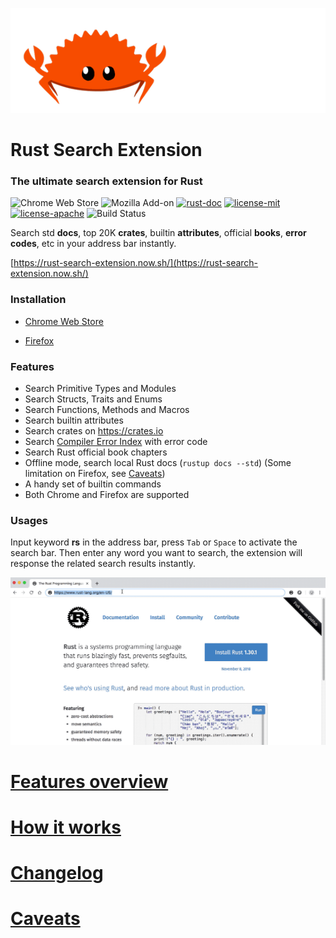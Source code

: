 
![](assets/rustacean.gif)

# Rust Search Extension

### The ultimate search extension for Rust 

![Chrome Web Store](https://img.shields.io/chrome-web-store/v/ennpfpdlaclocpomkiablnmbppdnlhoh.svg)
![Mozilla Add-on](https://img.shields.io/amo/v/rust-search-extension?color=%2320123A)
[![rust-doc](https://img.shields.io/badge/stable-1.41.0-yellow.svg)](https://doc.rust-lang.org/1.41.0/std/)
[![license-mit](https://img.shields.io/badge/license-MIT-blue.svg)](https://github.com/Folyd/rust-search-extension/blob/master/LICENSE-MIT)
[![license-apache](https://img.shields.io/badge/license-Apache-yellow.svg)](https://github.com/Folyd/rust-search-extension/blob/master/LICENSE-APACHE)
![Build Status](https://github.com/folyd/rust-search-extension/workflows/build/badge.svg)

Search std **docs**, top 20K **crates**, builtin **attributes**, official **books**, **error codes**, etc in your address bar instantly. 

[https://rust-search-extension.now.sh/](https://rust-search-extension.now.sh/)

### Installation

- [Chrome Web Store](https://chrome.google.com/webstore/detail/rust-search-extension/ennpfpdlaclocpomkiablnmbppdnlhoh)

- [Firefox](https://addons.mozilla.org/en-US/firefox/addon/rust-search-extension/)

### Features

- Search Primitive Types and Modules
- Search Structs, Traits and Enums
- Search Functions, Methods and Macros
- Search builtin attributes 
- Search crates on https://crates.io
- Search [Compiler Error Index](https://doc.rust-lang.org/error-index.html) with error code
- Search Rust official book chapters
- Offline mode, search local Rust docs (`rustup docs --std`) (Some limitation on Firefox, see [Caveats](#caveats))
- A handy set of builtin commands
- Both Chrome and Firefox are supported

### Usages

Input keyword **rs** in the address bar, press `Tab` or `Space` to activate the search bar. Then enter any word 
you want to search, the extension will response the related search results instantly.

![demonstration.gif](assets/demonstration.gif)

# [Features overview](https://rust-search-extension.now.sh/)
# [How it works](https://rust-search-extension.now.sh/how-it-works/)
# [Changelog](https://rust-search-extension.now.sh/changelog/)
# [Caveats](https://rust-search-extension.now.sh/how-it-works/#caveats)